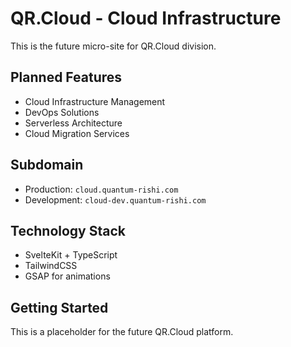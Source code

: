 # QR.Cloud - Cloud Infrastructure

This is the future micro-site for QR.Cloud division.

## Planned Features
- Cloud Infrastructure Management
- DevOps Solutions
- Serverless Architecture
- Cloud Migration Services

## Subdomain
- Production: `cloud.quantum-rishi.com`
- Development: `cloud-dev.quantum-rishi.com`

## Technology Stack
- SvelteKit + TypeScript
- TailwindCSS
- GSAP for animations

## Getting Started
This is a placeholder for the future QR.Cloud platform.
